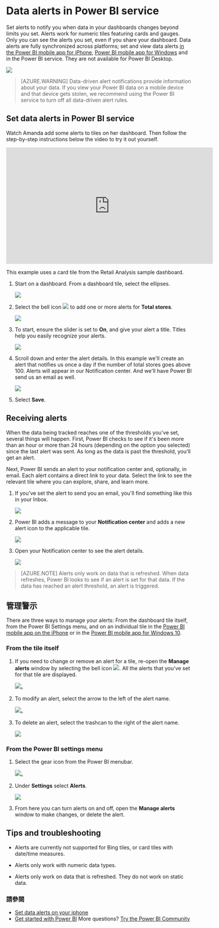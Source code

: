 <properties
   pageTitle="Set data alerts in the Power BI service"
   description="Learn to set alerts to notify you when data in your dashboards changes beyond limits you set in Microsoft Power BI service."
   services="powerbi"
   documentationCenter=""
   authors="mihart"
   manager="mblythe"
   backup=""
   editor=""
   tags=""
   featuredVideoId="JbL2-HJ8clE"
   qualityFocus="no"
   qualityDate=""/>

<tags
   ms.service="powerbi"
   ms.devlang="NA"
   ms.topic="article"
   ms.tgt_pltfrm="NA"
   ms.workload="powerbi"
   ms.date="10/04/2016"
   ms.author="mihart"/>

# Data alerts in Power BI service

Set alerts to notify you when data in your dashboards changes beyond limits you set.  Alerts work for numeric tiles featuring cards and gauges. Only you can see the alerts you set, even if you share your dashboard. Data alerts are fully synchronized across platforms; set and view data alerts <bpt id="p1">[</bpt>in the Power BI mobile app for iPhone<ept id="p1">](powerbi-mobile-set-data-alerts-in-the-iphone-app.md)</ept>, <bpt id="p2">[</bpt>Power BI mobile app for Windows<ept id="p2">](powerbi-mobile-set-data-alerts-in-the-windows-10-mobile-app.md)</ept> and in the Power BI service. They are not available for Power BI Desktop.

![](media/powerbi-service-set-data-alerts/powerbi-alert-types-new.png)

> [AZURE.WARNING] Data-driven alert notifications provide information about your data. If you view your Power BI data on a mobile device and that device gets stolen, we recommend using the Power BI service to turn off all data-driven alert rules.

## Set data alerts in Power BI service
Watch Amanda add some alerts to tiles on her dashboard. Then follow the step-by-step instructions below the video to try it out yourself.

<iframe width="560" height="315" src="https://www.youtube.com/embed/JbL2-HJ8clE" frameborder="0" allowfullscreen></iframe>

This example uses a card tile from the Retail Analysis sample dashboard.

1.  Start on a dashboard. From a dashboard tile, select the ellipses.

    ![](media/powerbi-service-set-data-alerts/powerbi-card.png)

2.  Select the bell icon <ph id="ph1">![](media/powerbi-mobile-set-data-alerts-in-the-iphone-app/PBI_iPhoneBellIconUnselect.png)</ph> to add one or more alerts for <bpt id="p1">**</bpt>Total stores<ept id="p1">**</ept>.

    ![](media/powerbi-service-set-data-alerts/powerbi-set-alert.png)

3.  To start, ensure the slider is set to <bpt id="p1">**</bpt>On<ept id="p1">**</ept>, and give your alert a title. Titles help you easily recognize your alerts.

    ![](media/powerbi-service-set-data-alerts/powerbi-alert-title.png)

4.  Scroll down and enter the alert details.  In this example we'll create an alert that notifies us once a day if the number of total stores goes above 100. Alerts will appear in our Notification center. And we'll have Power BI send us an email as well.

    ![](media/powerbi-service-set-data-alerts/powerbi-set-alert-details.png)

5. Select <bpt id="p1">**</bpt>Save<ept id="p1">**</ept>.


## Receiving alerts
When the data being tracked reaches one of the thresholds you've set, several things will happen. First, Power BI checks to see if it's been more than an hour or more than 24 hours (depending on the option you selected) since the last alert was sent. As long as the data is past the threshold, you'll get an alert.

Next, Power BI sends an alert to your notification center and, optionally, in email. Each alert contains a direct link to your data. Select the link to see the relevant tile where you can explore, share, and learn more.  

1.  If you've set the alert to send you an email, you'll find something like this in your Inbox.

    ![](media/powerbi-service-set-data-alerts/powerbi-alerts-email.png)

2.  Power BI adds a message to your <bpt id="p1">**</bpt>Notification center<ept id="p1">**</ept> and adds a new alert icon to the applicable tile.

    ![](media/powerbi-service-set-data-alerts/powerbi-alert-notifications.png)

4. Open your Notification center to see the alert details.

    ![](media/powerbi-service-set-data-alerts/powerbi-alert-notfication.png)

>[AZURE.NOTE] Alerts only work on data that is refreshed. When data refreshes, Power BI looks to see if an alert is set for that data. If the data has reached an alert threshold, an alert is triggered.


## 管理警示
There are three ways to manage your alerts: From the dashboard tile itself, from the Power BI Settings menu, and on an individual tile in the <bpt id="p1">[</bpt>Power BI mobile app on the iPhone<ept id="p1">](powerbi-mobile-set-data-alerts-in-the-iphone-app.md)</ept> or in the <bpt id="p2">[</bpt>Power BI mobile app for Windows 10<ept id="p2">](powerbi-mobile-set-data-alerts-in-the-windows-10-mobile-app.md)</ept>.

###   From the tile itself

1. If you need to change or remove an alert for a tile, re-open the <bpt id="p1">**</bpt>Manage alerts<ept id="p1">**</ept> window by selecting the bell icon <ph id="ph1">![](media/powerbi-mobile-set-data-alerts-in-the-iphone-app/PBI_iPhoneBellIconUnselect.png)</ph>. All the alerts that you've set for that tile are displayed.

    ![](media/powerbi-service-set-data-alerts/powerbi-see-alerts.png)。

2. To modify an alert, select the arrow to the left of the alert name.

    ![](media/powerbi-service-set-data-alerts/powerbi-see-alerts-arrow.png)。

3. To delete an alert, select the trashcan to the right of the alert name.

      ![](media/powerbi-service-set-data-alerts/powerbi-see-alerts-delete.png)

###   From the Power BI settings menu
1. Select the gear icon from the Power BI menubar.

    ![](media/powerbi-service-set-data-alerts/powerbi-gear-icon.png)。

2. Under <bpt id="p1">**</bpt>Settings<ept id="p1">**</ept> select <bpt id="p2">**</bpt>Alerts<ept id="p2">**</ept>.

    ![](media/powerbi-service-set-data-alerts/powerbi-alert-settings.png)

3. From here you can turn alerts on and off, open the <bpt id="p1">**</bpt>Manage alerts<ept id="p1">**</ept> window to make changes, or delete the alert.


## Tips and troubleshooting

-  Alerts are currently not supported for Bing tiles, or card tiles with date/time measures.

-  Alerts only work with numeric data types.

-  Alerts only work on data that is refreshed. They do not work on static data.

### 請參閱
- [Set data alerts on your iphone](powerbi-mobile-set-data-alerts-in-the-iphone-app.md)
- <bpt id="p1">[</bpt>Get started with Power BI<ept id="p1">](powerbi-service-get-started.md)</ept> More questions? [Try the Power BI Community](http://community.powerbi.com/)
